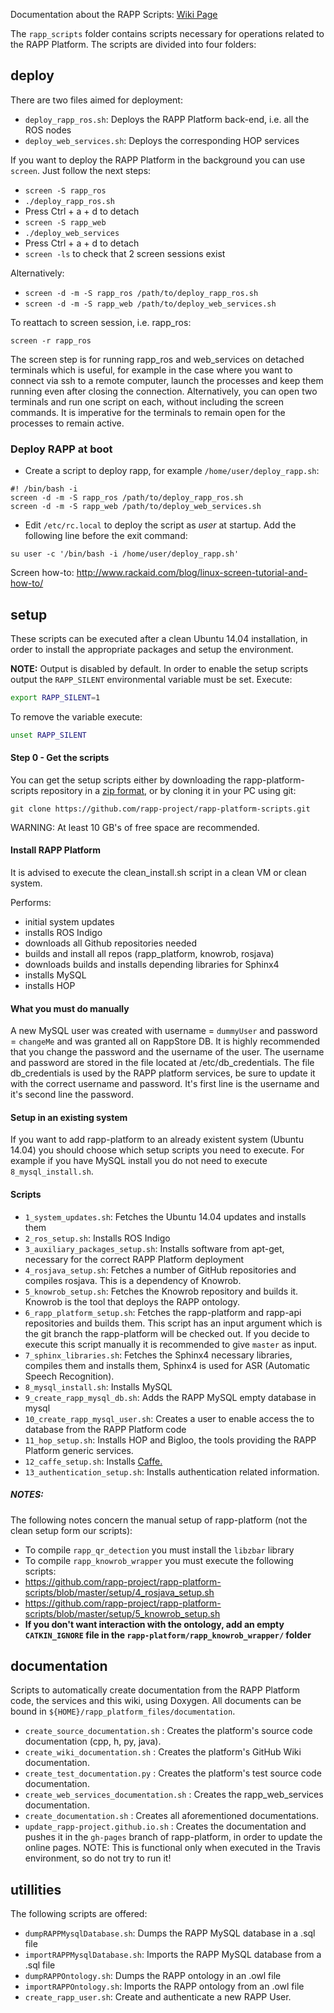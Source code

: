 Documentation about the RAPP Scripts: [Wiki Page](https://github.com/rapp-project/rapp-platform/wiki/RAPP-Scripts)

The ```rapp_scripts``` folder contains scripts necessary for operations related to the RAPP Platform. The scripts are divided into four folders:

## deploy

There are two files aimed for deployment:

- ```deploy_rapp_ros.sh```: Deploys the RAPP Platform back-end, i.e. all the ROS nodes
- ```deploy_web_services.sh```: Deploys the corresponding HOP services

If you want to deploy the RAPP Platform in the background you can use ```screen```. Just follow the next steps:

- ```screen -S rapp_ros```
- ```./deploy_rapp_ros.sh```
- Press Ctrl + a + d to detach
- ```screen -S rapp_web```
- ```./deploy_web_services```
- Press Ctrl + a + d to detach
- ```screen -ls``` to check that 2 screen sessions exist

Alternatively:

- ```screen -d -m -S rapp_ros /path/to/deploy_rapp_ros.sh```
- ```screen -d -m -S rapp_web /path/to/deploy_web_services.sh```

To reattach to screen session, i.e. rapp_ros:
```
screen -r rapp_ros
```
The screen step is for running rapp_ros and web_services on detached terminals which is useful, for example in the case where you want to connect via ssh to a remote computer, launch the processes and keep them running even after closing the connection. Alternatively, you can open two terminals and run one script on each, without including the screen commands. It is imperative for the terminals to remain open for the processes to remain active.

### Deploy RAPP at boot
- Create a script to deploy rapp, for example `/home/user/deploy_rapp.sh`:
```
#! /bin/bash -i
screen -d -m -S rapp_ros /path/to/deploy_rapp_ros.sh
screen -d -m -S rapp_web /path/to/deploy_web_services.sh
```
- Edit `/etc/rc.local` to deploy the script as *user* at startup. Add the following line before the exit command:
```
su user -c '/bin/bash -i /home/user/deploy_rapp.sh'
```

Screen how-to: http://www.rackaid.com/blog/linux-screen-tutorial-and-how-to/

## setup

These scripts can be executed after a clean Ubuntu 14.04 installation, in order
to install the appropriate packages and setup the environment.


**NOTE:** Output is disabled by default. In order to enable the setup scripts output the `RAPP_SILENT` environmental variable must be set. Execute:
```bash
export RAPP_SILENT=1
```
To remove the variable execute:
```bash
unset RAPP_SILENT
```

#### Step 0 - Get the scripts

You can get the setup scripts either by downloading the rapp-platform-scripts repository in a [zip format](https://github.com/rapp-project/rapp-platform-scripts/zipball/master), or by cloning it in your PC using git:

```git clone https://github.com/rapp-project/rapp-platform-scripts.git```

WARNING: At least 10 GB's of free space are recommended.

#### Install RAPP Platform

It is advised to execute the clean_install.sh script in a clean VM or clean system.

Performs:
- initial system updates
- installs ROS Indigo
- downloads all Github repositories needed
- builds and install all repos (rapp_platform, knowrob, rosjava)
- downloads builds and installs depending libraries for Sphinx4
- installs MySQL
- installs HOP

#### What you must do manually

A new MySQL user was created with username = ```dummyUser``` and password = ```changeMe``` and was granted all on RappStore DB. It is highly recommended that you change the password and the username of the user. The username and password are stored in the file located at /etc/db_credentials. The file db_credentials is used by the RAPP platform services, be sure to update it with the correct username and password. It's first line is the username and it's second line the password.

#### Setup in an existing system

If you want to add rapp-platform to an already existent system (Ubuntu 14.04) you should choose which setup scripts you need to execute. For example if you have MySQL install you do not need to execute ```8_mysql_install.sh```.

#### Scripts

- ```1_system_updates.sh```: Fetches the Ubuntu 14.04 updates and installs them
- ```2_ros_setup.sh```: Installs ROS Indigo
- ```3_auxiliary_packages_setup.sh```: Installs software from apt-get, necessary for the correct RAPP Platform deployment
- ```4_rosjava_setup.sh```: Fetches a number of GitHub repositories and compiles rosjava. This is a dependency of Knowrob.
- ```5_knowrob_setup.sh```: Fetches the Knowrob repository and builds it. Knowrob is the tool that deploys the RAPP ontology.
- ```6_rapp_platform_setup.sh```: Fetches the rapp-platform and rapp-api repositories and builds them. This script has an input argument which is the git branch the rapp-platform will be checked out. If you decide to execute this script manually it is recommended to give ```master``` as input.
- ```7_sphinx_libraries.sh```: Fetches the Sphinx4 necessary libraries, compiles them and installs them, Sphinx4 is used for ASR (Automatic Speech Recognition).
- ```8_mysql_install.sh```: Installs MySQL
- ```9_create_rapp_mysql_db.sh```: Adds the RAPP MySQL empty database in mysql
- ```10_create_rapp_mysql_user.sh```: Creates a user to enable access the to database from the RAPP Platform code
- ```11_hop_setup.sh```: Installs HOP and Bigloo, the tools providing the RAPP Platform generic services.
- ```12_caffe_setup.sh```: Installs [Caffe.](https://github.com/BVLC/caffe.git)
- ```13_authentication_setup.sh```: Installs authentication related information.

##### NOTES:

The following notes concern the manual setup of rapp-platform (not the clean setup form our scripts):

- To compile ```rapp_qr_detection``` you must install the ```libzbar``` library
- To compile ```rapp_knowrob_wrapper``` you must execute the following scripts:
 - https://github.com/rapp-project/rapp-platform-scripts/blob/master/setup/4_rosjava_setup.sh
 - https://github.com/rapp-project/rapp-platform-scripts/blob/master/setup/5_knowrob_setup.sh
 - **If you don't want interaction with the ontology, add an empty ```CATKIN_IGNORE``` file in the ```rapp-platform/rapp_knowrob_wrapper/``` folder**

## documentation

Scripts to automatically create documentation from the RAPP Platform code, the services and this wiki, using Doxygen.
All documents can be bound in ```${HOME}/rapp_platform_files/documentation```.

- `create_source_documentation.sh` : Creates the platform's source code documentation (cpp, h, py, java).
- `create_wiki_documentation.sh` : Creates the platform's GitHub Wiki documentation.
- `create_test_documentation.py` : Creates the platform's test source code documentation.
- `create_web_services_documentation.sh` : Creates the rapp_web_services documentation.
- `create_documentation.sh` : Creates all aforementioned documentations.
- `update_rapp-project.github.io.sh` : Creates the documentation and pushes it in the ```gh-pages``` branch of rapp-platform, in order to update the online pages. NOTE: This is functional only when executed in the Travis environment, so do not try to run it!

## utillities

The following scripts are offered:
- ```dumpRAPPMysqlDatabase.sh```: Dumps the RAPP MySQL database in a .sql file
- ```importRAPPMysqlDatabase.sh```: Imports the RAPP MySQL database from a .sql file
- ```dumpRAPPOntology.sh```: Dumps the RAPP ontology in an .owl file
- ```importRAPPOntology.sh```: Imports the RAPP ontology from an .owl file
- ```create_rapp_user.sh```: Create and authenticate a new RAPP User.

<!---
### create_rapp_user.sh

```shell
$ cd ~/rapp_platform/rapp-platform-scripts/devel
$ ./create_rapp_user.sh
```

The script will prompt to input required info

```shell
$ ./create_rapp_user.sh

Minimal required fields for mysql user creation:
* username  :
* firstname : User's firstname
* lastname  : User's lastname/surname
* language  : User's first language

Username: rapp
Firstname: rapp
Lastname: rapp
Language: el
Password:
```
-->
